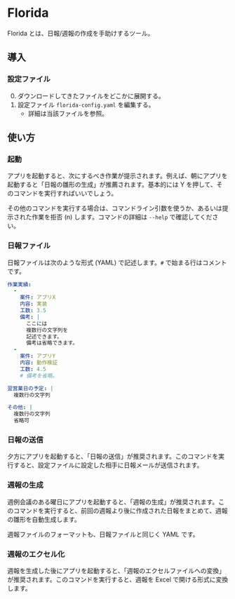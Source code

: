 # Florida
Florida とは、日報/週報の作成を手助けするツール。

## 導入
### 設定ファイル
0. ダウンロードしてきたファイルをどこかに展開する。
1. 設定ファイル ``florida-config.yaml`` を編集する。
    - 詳細は当該ファイルを参照。

## 使い方
### 起動
アプリを起動すると、次にするべき作業が提示されます。例えば、朝にアプリを起動すると「日報の雛形の生成」が推薦されます。基本的には Y を押して、そのコマンドを実行すればいいでしょう。

その他のコマンドを実行する場合は、コマンドライン引数を使うか、あるいは提示された作業を拒否 (n) します。コマンドの詳細は ``--help`` で確認してください。

### 日報ファイル
日報ファイルは次のような形式 (YAML) で記述します。`#` で始まる行はコメントです。

```yaml
作業実績:
  -
    案件: アプリX
    内容: 実装
    工数: 3.5
    備考: |
      ここには
      複数行の文字列を
      記述できます。
      備考は省略できます。
  -
    案件: アプリY
    内容: 動作検証
    工数: 4.5
    # 備考を省略。

翌営業日の予定: |
  複数行の文字列

その他: |
  複数行の文字列
  省略可
```

### 日報の送信
夕方にアプリを起動すると、「日報の送信」が推奨されます。このコマンドを実行すると、設定ファイルに設定した相手に日報メールが送信されます。

### 週報の生成
週例会議のある曜日にアプリを起動すると、「週報の生成」が推奨されます。このコマンドを実行すると、前回の週報より後に作成された日報をまとめて、週報の雛形を自動生成します。

週報ファイルのフォーマットも、日報ファイルと同じく YAML です。

### 週報のエクセル化
週報を生成した後にアプリを起動すると、「週報のエクセルファイルへの変換」が推奨されます。このコマンドを実行すると、週報を Excel で開ける形式に変換します。
